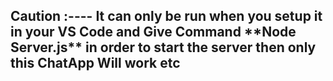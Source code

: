 <h2> Caution :---- It can only be run when you setup it in your VS Code and Give Command **Node Server.js** in order to start the server then only this ChatApp Will work etc</h2>
